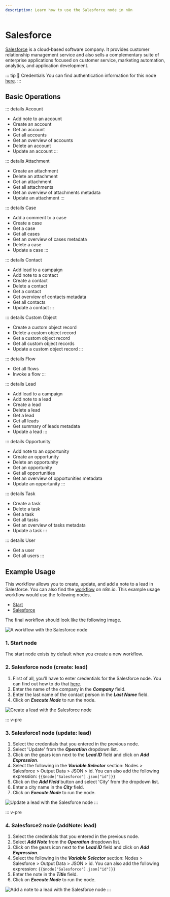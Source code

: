 ```yaml
---
description: Learn how to use the Salesforce node in n8n
---
```


# Salesforce

[Salesforce](https://www.salesforce.com/) is a cloud-based software company. It provides customer relationship management service and also sells a complementary suite of enterprise applications focused on customer service, marketing automation, analytics, and application development.

::: tip 🔑 Credentials
You can find authentication information for this node [here](../../../credentials/Salesforce/README.md).
:::

## Basic Operations

::: details Account
- Add note to an account
- Create an account
- Get an account
- Get all accounts
- Get an overview of accounts
- Delete an account
- Update an account
:::

::: details Attachment
- Create an attachment
- Delete an attachment
- Get an attachment
- Get all attachments
- Get an overview of attachments metadata
- Update an attachment
:::

::: details Case
- Add a comment to a case
- Create a case
- Get a case
- Get all cases
- Get an overview of cases metadata
- Delete a case
- Update a case
:::

::: details Contact
- Add lead to a campaign
- Add note to a contact
- Create a contact
- Delete a contact
- Get a contact
- Get overview of contacts metadata
- Get all contacts
- Update a contact
:::

::: details Custom Object
- Create a custom object record
- Delete a custom object record
- Get a custom object record
- Get all custom object records
- Update a custom object record
:::

::: details Flow
- Get all flows
- Invoke a flow
:::

::: details Lead
- Add lead to a campaign
- Add note to a lead
- Create a lead
- Delete a lead
- Get a lead
- Get all leads
- Get summary of leads metadata
- Update a lead
:::

::: details Opportunity
- Add note to an opportunity
- Create an opportunity
- Delete an opportunity
- Get an opportunity
- Get all opportunities
- Get an overview of opportunities metadata
- Update an opportunity
:::

::: details Task
- Create a task
- Delete a task
- Get a task
- Get all tasks
- Get an overview of tasks metadata
- Update a task
:::

::: details User
- Get a user
- Get all users
:::

## Example Usage

This workflow allows you to create, update, and add a note to a lead in Salesforce. You can also find the [workflow](https://n8n.io/workflows/664) on n8n.io. This example usage workflow would use the following nodes.
- [Start](../../core-nodes/Start/README.md)
- [Salesforce]()

The final workflow should look like the following image.

![A workflow with the Salesforce node](./workflow.png)

### 1. Start node

The start node exists by default when you create a new workflow.

### 2. Salesforce node (create: lead)

1. First of all, you'll have to enter credentials for the Salesforce node. You can find out how to do that [here](../../../credentials/Salesforce/README.md).
2. Enter the name of the company in the ***Company*** field.
3. Enter the last name of the contact person in the ***Last Name*** field.
4. Click on ***Execute Node*** to run the node.

![Create a lead with the Salesforce node](./Salesforce_node.png)

::: v-pre
### 3. Salesforce1 node (update: lead)

1. Select the credentials that you entered in the previous node.
2. Select 'Update' from the ***Operation*** dropdown list.
3. Click on the gears icon next to the ***Lead ID*** field and click on ***Add Expression***.
4. Select the following in the ***Variable Selector*** section: Nodes > Salesforce > Output Data > JSON > id. You can also add the following expression: `{{$node["Salesforce"].json["id"]}}`
5. Click on the ***Add Field*** button and select 'City' from the dropdown list.
6. Enter a city name in the ***City*** field.
7. Click on ***Execute Node*** to run the node.

![Update a lead with the Salesforce node](./Salesforce1_node.png)
:::

::: v-pre
### 4. Salesforce2 node (addNote: lead)

1. Select the credentials that you entered in the previous node.
2. Select ***Add Note*** from the ***Operation*** dropdown list.
3. Click on the gears icon next to the ***Lead ID*** field and click on ***Add Expression***.
4. Select the following in the ***Variable Selector*** section: Nodes > Salesforce > Output Data > JSON > id. You can also add the following expression: `{{$node["Salesforce"].json["id"]}}`
5. Enter the note in the ***Title*** field.
6. Click on ***Execute Node*** to run the node.

![Add a note to a lead with the Salesforce node](./Salesforce2_node.png)
:::
